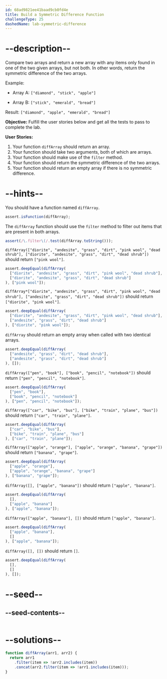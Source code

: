 ```yaml
---
id: 68ad9821ee41baad9cb0fd4e
title: Build a Symmetric Difference Function
challengeType: 25
dashedName: lab-symmetric-difference
---
```


# --description--

Compare two arrays and return a new array with any items only found in one of the two given arrays, but not both. In other words, return the symmetric difference of the two arrays.

Example:

- Array A: `["diamond", "stick", "apple"]`

- Array B: `["stick", "emerald", "bread"]`

Result: `["diamond", "apple", "emerald", "bread"]`

**Objective:** Fulfill the user stories below and get all the tests to pass to complete the lab.

**User Stories:**

1. Your function `diffArray` should return an array.
2. Your function should take two arguments, both of which are arrays.
3. Your function should make use of the `filter` method.
4. Your function should return the symmetric difference of the two arrays.  
5. Your function should return an empty array if there is no symmetric difference.


# --hints--

You should have a function named `diffArray`.

```js
assert.isFunction(diffArray);
```

The `diffArray` function should use the `filter` method to filter out items that are present in both arrays.

```js
assert(/\.filter\(/.test(diffArray.toString()));
```

`diffArray(["diorite", "andesite", "grass", "dirt", "pink wool", "dead shrub"], ["diorite", "andesite", "grass", "dirt", "dead shrub"])` should return `["pink wool"]`.

```js
assert.deepEqual(diffArray(
  ["diorite", "andesite", "grass", "dirt", "pink wool", "dead shrub"],
  ["diorite", "andesite", "grass", "dirt", "dead shrub"]
), ["pink wool"]);
```

`diffArray*["diorite", "andesite", "grass", "dirt", "pink wool", "dead shrub"], ["andesite", "grass", "dirt", "dead shrub"])` should return `["diorite", "pink wool"]`.

```js
assert.deepEqual(diffArray(
  ["diorite", "andesite", "grass", "dirt", "pink wool", "dead shrub"],
  ["andesite", "grass", "dirt", "dead shrub"]
), ["diorite", "pink wool"]);
```

`diffArray` should return an empty array when called with two identical arrays.

```js
assert.deepEqual(diffArray(
  ["andesite", "grass", "dirt", "dead shrub"],
  ["andesite", "grass", "dirt", "dead shrub"]
), []);
```

`diffArray(["pen", "book"], ["book", "pencil", "notebook"])` should return `["pen", "pencil", "notebook"]`.

```js
assert.deepEqual(diffArray(
  ["pen", "book"],
  ["book", "pencil", "notebook"]
), ["pen", "pencil", "notebook"]);
```

`diffArray(["car", "bike", "bus"], ["bike", "train", "plane", "bus"])` should return `["car", "train", "plane"]`.

```js
assert.deepEqual(diffArray(
  ["car", "bike", "bus"],
  ["bike", "train", "plane", "bus"]
), ["car", "train", "plane"]);
```

`diffArray(["apple", "orange"], ["apple", "orange", "banana", "grape"])` should return `["banana", "grape"]`.

```js
assert.deepEqual(diffArray(
  ["apple", "orange"],
  ["apple", "orange", "banana", "grape"]
), ["banana", "grape"]);
```

`diffArray([], ["apple", "banana"])` should return `["apple", "banana"]`.

```js
assert.deepEqual(diffArray(
  [],
  ["apple", "banana"]
), ["apple", "banana"]);
```

`diffArray(["apple", "banana"], [])` should return `["apple", "banana"]`.

```js
assert.deepEqual(diffArray(
  ["apple", "banana"],
  []
), ["apple", "banana"]);
```

`diffArray([], [])` should return `[]`.

```js
assert.deepEqual(diffArray(
  [], 
  []
), []);
```

# --seed--

## --seed-contents--

```js

```

# --solutions--

```js
function diffArray(arr1, arr2) {
  return arr1
    .filter(item => !arr2.includes(item))
    .concat(arr2.filter(item => !arr1.includes(item)));
}
```
